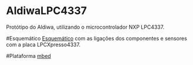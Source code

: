 # AldiwaLPC4337
Protótipo do Aldiwa, utilizando o microcontrolador NXP LPC4337.

#Esquemático
[Esquemático](docs/esquematico.pdf) com as ligações dos componentes e sensores com a placa LPCXpresso4337.

#Plataforma
[mbed](https://www.mbed.com)
